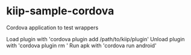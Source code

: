 # kiip-sample-cordova
Cordova application to test wrappers

Load plugin with 'cordova plugin add /path/to/kiip/plugin' 
Unload plugin with 'cordova plugin rm <KiipPluginName>'
Run apk with 'cordova run android' 
